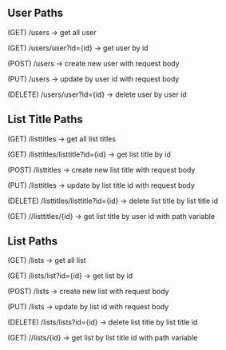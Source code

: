 
## User Paths

(GET) /users -> 
get all user

(GET) /users/user?id={id} -> 
get user by id 

(POST) /users ->
create new user with request body

(PUT) /users -> 
update by user id with request body

(DELETE) /users/user?id={id} ->
delete user by user id

## List Title Paths

(GET) /listtitles ->
get all list titles

(GET) /listtitles/listtitle?id={id} ->
get list title by id

(POST) /listtitles ->
create new list title with request body

(PUT) /listtitles ->
update by list title id with request body

(DELETE) /listtitles/listtitle?id={id} ->
delete list title by list title id

(GET) //listtitles/{id} ->
get list title by user id with path variable

## List Paths

(GET) /lists ->
get all list
 
(GET) /lists/list?id={id} ->
get list by id

(POST) /lists ->
create new list with request body

(PUT) /lists ->
update by list id with request body

(DELETE) /lists/lists?id={id} ->
delete list title by list title id

(GET) //lists/{id} ->
get list by list title id with path variable
